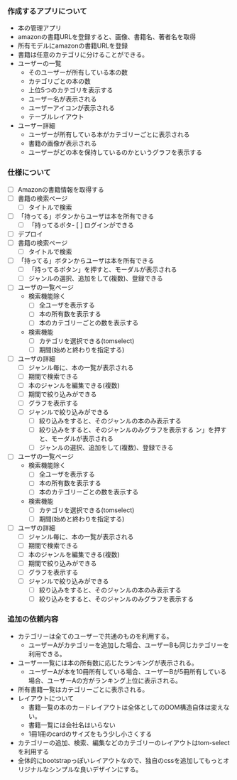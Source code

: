 ### 作成するアプリについて
- 本の管理アプリ
- amazonの書籍URLを登録すると、画像、書籍名、著者名を取得
- 所有モデルにamazonの書籍URLを登録
- 書籍は任意のカテゴリに分けることができる。
- ユーザーの一覧
  - そのユーザーが所有している本の数
  - カテゴリごとの本の数
  - 上位5つのカテゴリを表示する
  - ユーザー名が表示される
  - ユーザーアイコンが表示される
  - テーブルレイアウト
- ユーザー詳細
  - ユーザーが所有している本がカテゴリーごとに表示される
  - 書籍の画像が表示される
  - ユーザーがどの本を保持しているのかというグラフを表示する

### 仕様について
- [ ] Amazonの書籍情報を取得する
- [ ] 書籍の検索ページ
    - [ ] タイトルで検索
- [ ] 「持ってる」ボタンからユーザは本を所有できる
    - [ ] 「持ってるボタ- [ ] ログインができる
- [ ] デプロイ
- [ ] 書籍の検索ページ
  - [ ] タイトルで検索
- [ ] 「持ってる」ボタンからユーザは本を所有できる
  - [ ] 「持ってるボタン」を押すと、モーダルが表示される
  - [ ] ジャンルの選択、追加をして(複数)、登録できる
- [ ] ユーザの一覧ページ
  - 検索機能除く
    - [ ] 全ユーザを表示する
    - [ ] 本の所有数を表示する
    - [ ] 本のカテゴリーごとの数を表示する
  - 検索機能
    - [ ] カテゴリを選択できる(tomselect)
    - [ ] 期間(始めと終わりを指定する)
- [ ] ユーザの詳細
  - [ ] ジャンル毎に、本の一覧が表示される
  - [ ] 期間で検索できる
  - [ ] 本のジャンルを編集できる(複数)
  - [ ] 期間で絞り込みができる
  - [ ] グラフを表示する
  - [ ] ジャンルで絞り込みができる
    - [ ] 絞り込みをすると、そのジャンルの本のみ表示する
    - [ ] 絞り込みをすると、そのジャンルのみグラフを表示する
ン」を押すと、モーダルが表示される
    - [ ] ジャンルの選択、追加をして(複数)、登録できる
- [ ] ユーザの一覧ページ
    - 検索機能除く
        - [ ] 全ユーザを表示する
        - [ ] 本の所有数を表示する
        - [ ] 本のカテゴリーごとの数を表示する
    - 検索機能
        - [ ] カテゴリを選択できる(tomselect)
        - [ ] 期間(始めと終わりを指定する)
- [ ] ユーザの詳細
    - [ ] ジャンル毎に、本の一覧が表示される
    - [ ] 期間で検索できる
    - [ ] 本のジャンルを編集できる(複数)
    - [ ] 期間で絞り込みができる
    - [ ] グラフを表示する
    - [ ] ジャンルで絞り込みができる
        - [ ] 絞り込みをすると、そのジャンルの本のみ表示する
        - [ ] 絞り込みをすると、そのジャンルのみグラフを表示する

### 追加の依頼内容
- カテゴリーは全てのユーザーで共通のものを利用する。
  - ユーザーAがカテゴリーを追加した場合、ユーザーBも同じカテゴリーを利用できる。
- ユーザー一覧には本の所有数に応じたランキングが表示される。
  - ユーザーAが本を10冊所有している場合、ユーザーBが5冊所有している場合、ユーザーAの方がランキング上位に表示される。
- 所有書籍一覧はカテゴリーごとに表示される。
- レイアウトについて
  - 書籍一覧の本のカードレイアウトは全体としてのDOM構造自体は変えない。
  - 書籍一覧には会社名はいらない
  - 1冊1冊のcardのサイズをもう少し小さくする
- カテゴリーの追加、検索、編集などのカテゴリーのレイアウトはtom-selectを利用する
- 全体的にbootstrapっぽいレイアウトなので、独自のcssを追加してもっとオリジナルなシンプルな良いデザインにする。

